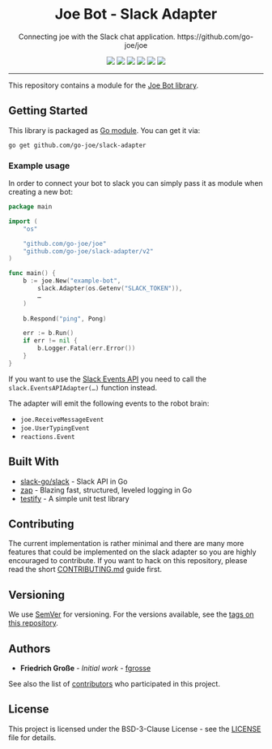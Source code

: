 <h1 align="center">Joe Bot - Slack Adapter</h1>
<p align="center">Connecting joe with the Slack chat application. https://github.com/go-joe/joe</p>
<p align="center">
	<a href="https://github.com/go-joe/slack-adapter/releases"><img src="https://img.shields.io/github/tag/go-joe/slack-adapter.svg?label=version&color=brightgreen"></a>
	<a href="https://circleci.com/gh/go-joe/slack-adapter/tree/master"><img src="https://circleci.com/gh/go-joe/slack-adapter/tree/master.svg?style=shield"></a>
	<a href="https://goreportcard.com/report/github.com/go-joe/slack-adapter"><img src="https://goreportcard.com/badge/github.com/go-joe/slack-adapter"></a>
	<a href="https://codecov.io/gh/go-joe/slack-adapter"><img src="https://codecov.io/gh/go-joe/slack-adapter/branch/master/graph/badge.svg"/></a>
	<a href="https://pkg.go.dev/github.com/go-joe/slack-adapter"><img src="https://img.shields.io/badge/godoc-reference-blue.svg?color=blue"></a>
	<a href="https://github.com/go-joe/slack-adapter/blob/master/LICENSE"><img src="https://img.shields.io/badge/license-BSD--3--Clause-blue.svg"></a>
</p>

---

This repository contains a module for the [Joe Bot library][joe].

## Getting Started

This library is packaged as [Go module][go-modules]. You can get it via:

```
go get github.com/go-joe/slack-adapter
```

### Example usage

In order to connect your bot to slack you can simply pass it as module when
creating a new bot:

```go
package main

import (
	"os"

	"github.com/go-joe/joe"
	"github.com/go-joe/slack-adapter/v2"
)

func main() {
	b := joe.New("example-bot",
		slack.Adapter(os.Getenv("SLACK_TOKEN")),
		…
    )
	
	b.Respond("ping", Pong)

	err := b.Run()
	if err != nil {
		b.Logger.Fatal(err.Error())
	}
}
```

If you want to use the [Slack Events API](https://api.slack.com/events-api) you
need to call the `slack.EventsAPIAdapter(…)` function instead.

The adapter will emit the following events to the robot brain:

- `joe.ReceiveMessageEvent`
- `joe.UserTypingEvent`
- `reactions.Event`

## Built With

* [slack-go/slack](https://github.com/slack-go/slack) - Slack API in Go
* [zap](https://github.com/uber-go/zap) - Blazing fast, structured, leveled logging in Go
* [testify](https://github.com/stretchr/testify) - A simple unit test library

## Contributing

The current implementation is rather minimal and there are many more features
that could be implemented on the slack adapter so you are highly encouraged to
contribute. If you want to hack on this repository, please read the short
[CONTRIBUTING.md](CONTRIBUTING.md) guide first.

## Versioning

We use [SemVer](http://semver.org/) for versioning. For the versions available,
see the [tags on this repository][tags]. 

## Authors

- **Friedrich Große** - *Initial work* - [fgrosse](https://github.com/fgrosse)

See also the list of [contributors][contributors] who participated in this project.

## License

This project is licensed under the BSD-3-Clause License - see the [LICENSE](LICENSE) file for details.

[joe]: https://github.com/go-joe/joe
[go-modules]: https://github.com/golang/go/wiki/Modules
[tags]: https://github.com/go-joe/slack-adapter/tags
[contributors]: https://github.com/go-joe/slack-adapter/contributors
